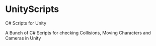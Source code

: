 # UnityScripts
C# Scripts for Unity

A Bunch of C# Scripts for checking Collisions, Moving Characters and Cameras in Unity
